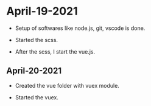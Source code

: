 # April-19-2021

- Setup of softwares like node.js, git, vscode is done.

- Started the scss.

- After the scss, I start the vue.js.

## April-20-2021

- Created the vue folder with vuex module.

- Started the vuex.
